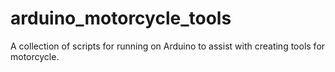# arduino_motorcycle_tools
A collection of scripts for running on Arduino to assist with creating tools for motorcycle.
